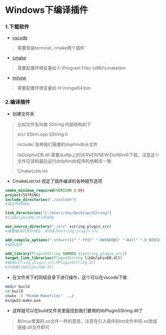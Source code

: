 # Windows下编译插件

### 1.下载软件

* [vscode](https://code.visualstudio.com/)

> 需要安装terminal, cmake两个插件

* [cmake](https://cmake.org/)

> 需要配置环境变量如 F:\Program Files (x86)\cmake\bin

* [mingw](http://www.mingw.org/)

> 需要配置环境变量如 H:\mingw64\bin

### 2.编译插件

* 创建文件夹

> 比如文件名叫做 SString 内部结构如下
>
> src/ SStrin.cpp SString.h
>
> include/ 各种我们需要的dophindb头文件
>
> libDolphinDB.dll 需要从sftp上的SERVER/NEW/DolWin中下载，注意这个文件应该和最后运行dolphindb程序的依赖库一致
>
> CmakeLists.txt

* CmakeList.txt 规定了插件编译的各种细节选项

```cmake
cmake_minimum_required(VERSION 3.00)
project(SSTRING)
include_directories("./include")  
#库文件的地址

link_directories("C:/Users/zhu/Desktop/SString")
#libDolphinDb.dll的地址

aux_source_directory("./src" sstring_plugin_src)
#需要编译的文件地址，并命名为sstring_plugin_src

add_compile_options("-std=c++11" "-fPIC" "-DWINDOWS" "-Wall" "-D_WIN32_WINNT=0x0600" "-DWINVER=0x0600" "-DLOCKFREE_SYMBASE")
#编译选项

add_library(PluginSString SHARED ${sstring_plugin_src})
target_link_libraries(PluginSString libDolphinDB.dll)
#编译sstring_plugin_src为PluginSString.dll
#并链接libDolphinDB.dll
```



* 在文件夹下的同级目录下进行操作，这个可以在vscode下做

```bash
mkdir build
cd build
cmake -G "MinGW Makefiles"  ../
mingw32-make.exe
```

* 这样就可以在build文件夹里面找到我们要用的libPluginSString.dll了

> 和linux里面的.so文件一样的意思，注意在引入插件的txt文件中将.so改成链接.dll文件即可